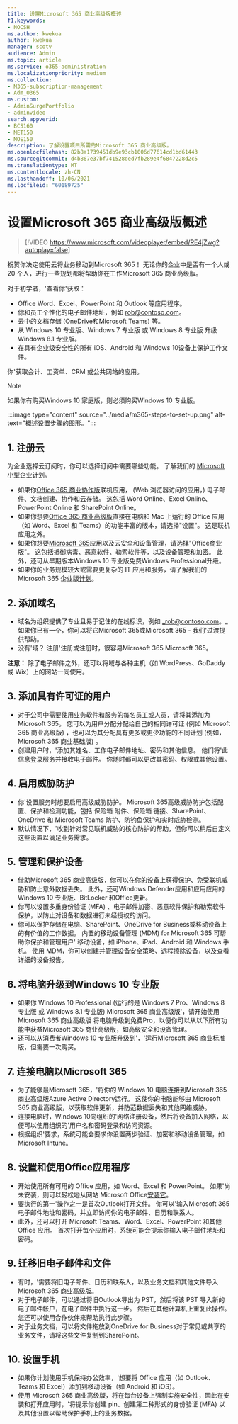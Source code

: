 ```yaml
---
title: 设置Microsoft 365 商业高级版概述
f1.keywords:
- NOCSH
ms.author: kwekua
author: kwekua
manager: scotv
audience: Admin
ms.topic: article
ms.service: o365-administration
ms.localizationpriority: medium
ms.collection:
- M365-subscription-management
- Adm_O365
ms.custom:
- AdminSurgePortfolio
- adminvideo
search.appverid:
- BCS160
- MET150
- MOE150
description: 了解设置项目所需的Microsoft 365 商业高级版。
ms.openlocfilehash: 82b8a1739451db9e93cb1006d77614cd1bd61443
ms.sourcegitcommit: d4b867e37bf741528ded7fb289e4f6847228d2c5
ms.translationtype: MT
ms.contentlocale: zh-CN
ms.lasthandoff: 10/06/2021
ms.locfileid: "60189725"
---
```

# <a name="overview-of-microsoft-365-business-premium-setup"></a>设置Microsoft 365 商业高级版概述

> [!VIDEO https://www.microsoft.com/videoplayer/embed/RE4jZwg?autoplay=false]

祝贺你决定使用云将业务移动到Microsoft 365！ 无论你的企业中是否有一个人或 20 个人，进行一些规划都将帮助你在工作Microsoft 365 商业高级版。

对于初学者，&#39;查看你&#39;获取：

- Office Word、Excel、PowerPoint 和 Outlook 等应用程序。
- 你和员工个性化的电子邮件地址，例如 rob@contoso.com。
- 云中的文档存储 (OneDrive和Microsoft Teams) 等。
- 从 Windows 10 专业版、Windows 7 专业版 或 Windows 8 专业版 升级Windows 8.1 专业版。
- 在具有企业级安全性的所有 iOS、Android 和 Windows 10设备上保护工作文件。

你&#39;获取会计、工资单、CRM 或公共网站的应用。

> [!NOTE]
> 如果你有购买Windows 10 家庭版，则必须购买Windows 10 专业版。  


:::image type="content" source="../media/m365-steps-to-set-up.png" alt-text="概述设置步骤的图形。":::

## <a name="1-sign-up-for-the-cloud"></a>1. 注册云

为企业选择云订阅时，你可以选择订阅中需要哪些功能。 了解我们的 [Microsoft 小型企业计划](https://www.microsoft.com/microsoft-365/business?rtc=1)。

- 如果你[Office 365 商业协作版](https://www.microsoft.com/en-us/p/office-365-business-essentials/cfq7ttc0k59v?rtc=1&amp;activetab=pivot:overviewtab)联机应用， (Web 浏览器访问的应用，) 电子邮件、文档创建、协作和云存储。 这包括 Word Online、Excel Online、PowerPoint Online 和 SharePoint Online。
- 如果你想要[Office 365 商业高级版](https://products.office.com/en-us/business/office-365-business-premium)直接在电脑和 Mac 上运行的 Office 应用（如 Word、Excel 和 Teams）的功能丰富的版本，请选择"设置"。 这是联机应用之外。
- 如果你想要[Microsoft 365](https://www.microsoft.com/microsoft-365/business?rtc=1)应用以及云安全和设备管理，请选择"Office商业版"。 这包括抵御病毒、恶意软件、勒索软件等，以及设备管理和加密。 此外，还可从早期版本Windows 10 专业版免费Windows Professional升级。
- 如果你的业务规模较大或需要更复杂的 IT 应用和服务，请了解我们的Microsoft 365 企业版[计划](https://www.microsoft.com/microsoft-365/compare-all-microsoft-365-plans)。


## <a name="2-add-a-domain-name"></a>2. 添加域名

- 域名为组织提供了专业且易于记住的在线标识，例如 _rob@contoso.com。_ 如果你已有一个，你可以将它Microsoft 365或Microsoft 365 - 我们&#39;过渡提供帮助。
- 没有&#39;域？ 注册&#39;注册或注册时，很容易Microsoft 365 Microsoft 365。

**注意：**  除了电子邮件之外，还可以将域与各种主机（如 WordPress、GoDaddy 或 Wix）上的网站一同使用。

## <a name="3-add-users-with-licenses"></a>3. 添加具有许可证的用户

- 对于公司中需要使用业务软件和服务的每名员工或人员，请将其添加为 Microsoft 365。 您可以为用户分配分配给自己的相同许可证 (例如 Microsoft 365 商业高级版) ，也可以为其分配具有更多或更少功能的不同计划 (例如，Microsoft 365 商业基础版) 。
- 创建用户时，&#39;添加其姓名、工作电子邮件地址、密码和其他信息。 他们将&#39;此信息登录服务并接收电子邮件。 你随时都可以更改其密码、权限或其他设置。


## <a name="4-enable-threat-protection"></a>4. 启用威胁防护

- 你&#39;设置服务时想要启用高级威胁防护。 Microsoft 365高级威胁防护包括配置、保护和检测功能，包括 保险箱 附件、保险箱 链接、SharePoint、OneDrive 和 Microsoft Teams 防护、防钓鱼保护和实时威胁检测。
- 默认情况下，&#39;收到针对常见联机威胁的核心防护的帮助，但你可以稍后自定义这些设置以满足业务需求。

## <a name="5-manage-and-secure-your-devices"></a>5. 管理和保护设备

- 借助Microsoft 365 商业高级版，你可以在你的设备上获得保护、免受联机威胁和防止意外数据丢失。 此外，还可Windows Defender应用和应用应用的 Windows 10 专业版、BitLocker 和Office更新。
- 你可以设置多重身份验证 (MFA) 、电子邮件加密、恶意软件保护和勒索软件保护，以防止对设备和数据进行未经授权的访问。
- 你可以保护存储在电脑、SharePoint、OneDrive for Business或移动设备上的有价值的工作数据。 内置的移动设备管理 (MDM) for Microsoft 365 可帮助你保护和管理用户&#39; 移动设备，如 iPhone、iPad、Android 和 Windows 手机。 使用 MDM，你可以创建并管理设备安全策略、远程擦除设备，以及查看详细的设备报告。

## <a name="6-upgrade-your-pcs-to-windows-10-pro"></a>6. 将电脑升级到Windows 10 专业版

- 如果你 Windows 10 Professional (运行的是 Windows 7 Pro、Windows 8 专业版 或 Windows 8.1 专业版) Microsoft 365 商业高级版&#39;，请开始使用 Microsoft 365 商业高级版 将电脑升级到免费Pro，以便你可以从以下所有功能中获益Microsoft 365 商业高级版，如高级安全和设备管理。
- 还可以从消费者Windows 10 专业版升级到&#39;，&#39;运行Microsoft 365 商业标准版，但需要一次购买。

## <a name="7-connect-your-pcs-to-microsoft-365"></a>7. 连接电脑以Microsoft 365

- 为了能够最Microsoft 365，&#39;将你的 Windows 10 电脑连接到Microsoft 365 商业高级版Azure Active Directory运行。 这使你的电脑能够由 Microsoft 365 商业高级版，以获取软件更新，并防范数据丢失和其他网络威胁。
- 连接电脑时，Windows 10向组织的&#39;网络注册设备，然后将设备加入网络，以便可以使用组织的&#39;用户名和密码登录和访问资源。
- 根据组织&#39;要求，系统可能会要求你设置两步验证、加密和移动设备管理，如Microsoft Intune。

## <a name="8-set-up-and-use-office-apps"></a>8. 设置和使用Office应用程序

- 开始使用所有可用的 Office 应用，如 Word、Excel 和 PowerPoint。 如果&#39;尚未安装，则可以轻松地从网站 Microsoft Office[安装它](https://www.office.com/)。
- 要执行的第一&#39;操作之一是首次Outlook打开文件。 你可以&#39;输入Microsoft 365电子邮件地址和密码，并立即访问你的电子邮件、日历和联系人。
- 此外，还可以打开 Microsoft Teams、Word、Excel、PowerPoint 和其他 Office 应用。 首次打开每个应用时，系统可能会提示你输入电子邮件地址和密码。

## <a name="9-migrate-old-email-and-files"></a>9. 迁移旧电子邮件和文件

- 有时，&#39;需要将旧电子邮件、日历和联系人，以及业务文档和其他文件导入Microsoft 365 商业高级版。
- 对于电子邮件，可以通过将旧Outlook导出为 PST，然后将该 PST 导入新的电子邮件帐户，在电子邮件中执行这一步。 然后在其他计算机上重复此操作。 您还可以使用合作伙伴来帮助执行此步骤。
- 对于业务文档，可以将文件拖放到OneDrive for Business对于常见或共享的业务文件，请将这些文件复制到SharePoint。

## <a name="10-set-up-your-phones"></a>10. 设置手机

- 如果你计划使用手机保持办公效率，&#39;想要将 Office 应用（如 Outlook、Teams 和 Excel）添加到移动设备（如 Android 和 iOS）。
- 使用 Microsoft 365 商业高级版，将在每台设备上强制实施安全性，因此在安装和打开应用时，&#39;将提示你创建 pin、创建第二种形式的身份验证 (MFA) 以及其他设置以帮助保护手机上的业务数据。